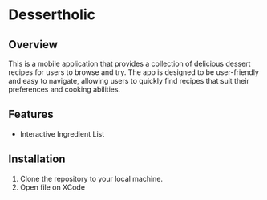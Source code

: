 # Dessertholic

## Overview
This is a mobile application that provides a collection of delicious dessert recipes for users to browse and try. The app is designed to be user-friendly and easy to navigate, allowing users to quickly find recipes that suit their preferences and cooking abilities.

## Features
* Interactive Ingredient List 

## Installation
1. Clone the repository to your local machine.
2. Open file on XCode 
